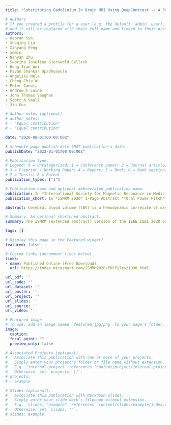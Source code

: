 ```yaml
---
title: "Substituting Gadolinium In Brain MRI Using DeepContrast -- A Proof-Of-Concept Study in Mice"

# Authors
# If you created a profile for a user (e.g. the default `admin` user), write the username (folder name) here 
# and it will be replaced with their full name and linked to their profile.
authors:
- Haoran Sun
- Xueqing Liu
- Xinyang Feng
- admin
- Nanyan Zhu
- Sabrina Josefina Gjerswold-Selleck
- Hong-Jian Wei
- Pavan Shankar Upadhyayula
- Angeliki Mela
- Cheng-Chia Wu
- Peter Canoll
- Andrew F Laine
- John Thomas Vaughan
- Scott A Small
- Jia Guo

# Author notes (optional)
# author_notes:
# - "Equal contribution"
# - "Equal contribution"

date: "2020-08-01T00:00:00Z"

# Schedule page publish date (NOT publication's date).
publishDate: "2022-01-01T00:00:00Z"

# Publication type.
# Legend: 0 = Uncategorized; 1 = Conference paper; 2 = Journal article;
# 3 = Preprint / Working Paper; 4 = Report; 5 = Book; 6 = Book section;
# 7 = Thesis; 8 = Patent
publication_types: ["1"]

# Publication name and optional abbreviated publication name.
publication: In *International Society for Magnetic Resonance in Medicine (ISMRM)* 1-Page Abstract **Oral Power Pitch**
publication_short: In *ISMRM 2020* 1-Page Abstract **Oral Power Pitch**

abstract: Cerebral blood volume (CBV) is a hemodynamic correlate of oxygen metabolism and reflects brain activity and function. High-resolution CBV maps can be generated using the steady-state gadolinium-enhanced MRI technique. Recent studies suggest that the exogenous gadolinium based contrast agent (GBCA) can accumulate in the brain after frequent use. Here, we develop and optimize a deep learning algorithm, DeepContrast, which performs equally well as exogenous GBCA in mapping CBV of the normal brain tissue and enhancing glioblastoma. Together, these studies validate our hypothesis that a deep learning approach can potentially replace the need for GBCAs in brain MRI.

# Summary. An optional shortened abstract.
summary: The ISMRM (extended abstract) version of the IEEE ISBI 2020 paper.

tags: []

# Display this page in the Featured widget?
featured: false

# Custom links (uncomment lines below)
links:
- name: Published Online (Free Download)
  url: https://index.mirasmart.com/ISMRM2020/PDFfiles/1030.html

url_pdf: ''
url_code: ''
url_dataset: ''
url_poster: ''
url_project: ''
url_slides: ''
url_source: ''
url_video: ''

# Featured image
# To use, add an image named `featured.jpg/png` to your page's folder. 
image:
  caption:
  focal_point: ""
  preview_only: false

# Associated Projects (optional).
#   Associate this publication with one or more of your projects.
#   Simply enter your project's folder or file name without extension.
#   E.g. `internal-project` references `content/project/internal-project/index.md`.
#   Otherwise, set `projects: []`.
# projects:
# - example

# Slides (optional).
#   Associate this publication with Markdown slides.
#   Simply enter your slide deck's filename without extension.
#   E.g. `slides: "example"` references `content/slides/example/index.md`.
#   Otherwise, set `slides: ""`.
# slides: example
---
```


<!-- {{% callout note %}}
Click the *Cite* button above to demo the feature to enable visitors to import publication metadata into their reference management software.
{{% /callout %}}

{{% callout note %}}
Create your slides in Markdown - click the *Slides* button to check out the example.
{{% /callout %}} -->

<!-- Supplementary notes can be added here, including [code, math, and images](https://wowchemy.com/docs/writing-markdown-latex/). -->
